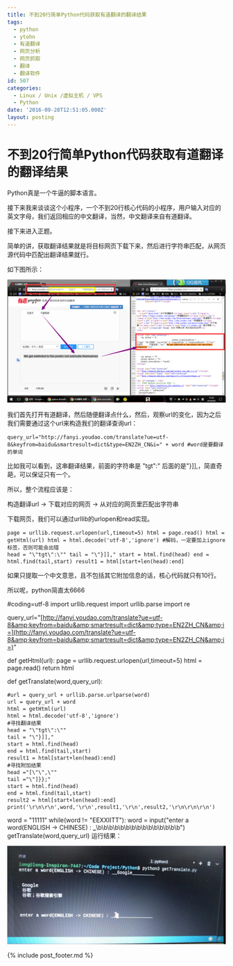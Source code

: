 ```yaml
---
title: 不到20行简单Python代码获取有道翻译的翻译结果
tags:
  - python
  - ytohn
  - 有道翻译
  - 网页分析
  - 网页抓取
  - 翻译
  - 翻译软件
id: 507
categories:
  - Linux / Unix /虚拟主机 / VPS
  - Python
date: '2016-09-28T12:51:05.000Z'
layout: posting
---
```


# 不到20行简单Python代码获取有道翻译的翻译结果

Python真是一个牛逼的脚本语言。

接下来我来谈谈这个小程序，一个不到20行核心代码的小程序，用户输入对应的英文字母，我们返回相应的中文翻译，当然，中文翻译来自有道翻译。

接下来进入正题。

简单的讲，获取翻译结果就是将目标网页下载下来，然后进行字符串匹配，从网页源代码中匹配出翻译结果就行。

如下图所示：

[![](https://raw.githubusercontent.com/ankanch/blog/master/images/wp-content/uploads/2016/09/QQ图片20160906154407-1-1024x576.png)](https://raw.githubusercontent.com/ankanch/blog/master/images/wp-content/uploads/2016/09/QQ图片20160906154407-1.png)

我们首先打开有道翻译，然后随便翻译点什么，然后，观察url的变化，因为之后我们需要通过这个url来构造我们的翻译查询url：

```
query_url="http://fanyi.youdao.com/translate?ue=utf-8&keyfrom=baidu&smartresult=dict&type=EN2ZH_CN&i=" + word #word是要翻译的单词
```

比如我可以看到，这串翻译结果，前面的字符串是 "tgt":" 后面的是"}]],，简直奇葩，可以保证只有一个。

所以，整个流程应该是：

构造翻译url -> 下载对应的网页 -> 从对应的网页里匹配出字符串

下载网页，我们可以通过urllib的urlopen和read实现。

```
page = urllib.request.urlopen(url,timeout=5) html = page.read() html = getHtml(url) html = html.decode('utf-8','ignore') #解码，一定要加上ignore标签，否则可能会出错
head = "\"tgt\":\"" tail = "\"}]]," start = html.find(head) end = html.find(tail,start) result1 = html[start+len(head):end]
```

如果只提取一个中文意思，且不包括其它附加信息的话，核心代码就只有10行。

所以呢，python简直太6666

#coding=utf-8 import urllib.request import urllib.parse import re

query_url="[http://fanyi.youdao.com/translate?ue=utf-8&amp;keyfrom=baidu&amp;smartresult=dict&amp;type=EN2ZH_CN&amp;i=](http://fanyi.youdao.com/translate?ue=utf-8&amp;keyfrom=baidu&amp;smartresult=dict&amp;type=EN2ZH_CN&amp;i=)"

def getHtml(url): page = urllib.request.urlopen(url,timeout=5) html = page.read() return html

def getTranslate(word,query_url):

```text
#url = query_url + urllib.parse.urlparse(word)
url = query_url + word
html = getHtml(url)
html = html.decode('utf-8','ignore')
#寻找翻译结果
head = "\"tgt\":\""
tail = "\"}]],"
start = html.find(head)
end = html.find(tail,start)
result1 = html[start+len(head):end]
#寻找附加结果
head ="[\"\",\""
tail ="\"]}};"
start = html.find(head)
end = html.find(tail,start)
result2 = html[start+len(head):end]
print('\r\n\r\n',word,'\r\n',result1,'\r\n',result2,'\r\n\r\n\r\n')
```

word = "11111" while(word != "EEXXIITT"): word = input("enter a word(ENGLISH -> CHINESE) : **_**\b\b\b\b\b\b\b\b\b\b\b\b\b\b\b") getTranslate(word,query_url)</pre> 运行结果：

[![img20160918211121](https://raw.githubusercontent.com/ankanch/blog/master/images/wp-content/uploads/2016/09/IMG20160918211121-1024x458.jpg)](https://raw.githubusercontent.com/ankanch/blog/master/images/wp-content/uploads/2016/09/IMG20160918211121.jpg)



{% include post_footer.md %}